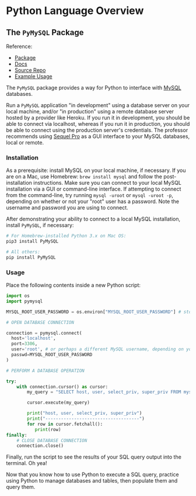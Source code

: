 # Python Language Overview

## The `PyMySQL` Package

Reference:

  + [Package](https://pypi.python.org/pypi/PyMySQL)
  + [Docs](https://pymysql.readthedocs.io/en/latest/)
  + [Source Repo](https://github.com/PyMySQL/PyMySQL)
  + [Example Usage](https://github.com/PyMySQL/PyMySQL#id4)

The `PyMySQL` package provides a way for Python to interface with [MySQL](https://www.mysql.com/) databases.

Run a `PyMySQL` application "in development" using a database server on your local machine, and/or "in production" using a remote database server hosted by a provider like Heroku. If you run it in development, you should be able to connect via localhost, whereas if you run it in production, you should be able to connect using the production server's credentials. The professor recommends using [Sequel Pro](http://www.sequelpro.com/download) as a GUI interface to your MySQL databases, local or remote.

### Installation

As a prerequisite: install MySQL on your local machine, if necessary. If you are on a Mac, use Homebrew: `brew install mysql` and follow the post-installation instructions. Make sure you can connect to your local MySQL installation via a GUI or command-line interface. If attempting to connect from the command-line, try running `mysql -uroot` or `mysql -uroot -p`, depending on whether or not your "root" user has a password. Note the username and password you are using to connect.

After demonstrating your ability to connect to a local MySQL installation, install `PyMySQL`, if necessary:

```` sh
# For Homebrew-installed Python 3.x on Mac OS:
pip3 install PyMySQL

# All others:
pip install PyMySQL
````

### Usage

Place the following contents inside a new Python script:

```python
import os
import pymysql

MYSQL_ROOT_USER_PASSWORD = os.environ["MYSQL_ROOT_USER_PASSWORD"] # store your password as an environment variable to keep is secret!

# OPEN DATABASE CONNECTION

connection = pymysql.connect(
  host='localhost',
  port=3306,
  user='root', # or perhaps a different MySQL username, depending on your installation
  passwd=MYSQL_ROOT_USER_PASSWORD
)

# PERFORM A DATABASE OPERATION

try:
    with connection.cursor() as cursor:
        my_query = "SELECT host, user, select_priv, super_priv FROM mysql.user" # a.k.a "what local database users exist?". NOTE: `mysql.user` is a built-in table, but you can execute any SQL here instead.

        cursor.execute(my_query)

        print("host, user, select_priv, super_priv")
        print("------------------------------------")
        for row in cursor.fetchall():
           print(row)
finally:
    # CLOSE DATABASE CONNECTION
    connection.close()
```

Finally, run the script to see the results of your SQL query output into the terminal. Oh yea!

Now that you know how to use Python to execute a SQL query, practice using Python to manage databases and tables, then populate them and query them.
